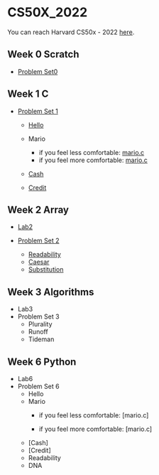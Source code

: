 # CS50X_2022
You can reach Harvard CS50x - 2022 [here](https://cs50.harvard.edu/x/2022/).

## Week 0 Scratch

- [Problem Set0](https://cs50.harvard.edu/x/2022/psets/0/)

## Week 1 C

- [Problem Set 1](https://cs50.harvard.edu/x/2022/psets/1/)
  - [Hello](./Week1_C/ProblemSet1/Hello/hello.c)
  - Mario
    - if you feel less comfortable: [mario.c](./Week1_C/ProblemSet1/Mario/lessComfortable/mario.c)
    - if you feel more comfortable: [mario.c](./Week1_C/ProblemSet1/Mario/moreComfortable/mario.c)

  - [Cash](./Week1_C/ProblemSet1/Cash/cash.c)
  - [Credit](./Week1_C/ProblemSet1/Credit/credit.c)


## Week 2 Array

- [Lab2](./Week2_Array/Lab2/scrabble.c)

- [Problem Set 2](https://cs50.harvard.edu/x/2022/psets/2/)
  - [Readability](./Week2_Array/ProblemSet2/Readability/readability.c)
  - [Caesar](./Week2_Array/ProblemSet2/Caesar/caesar.c)
  - [Substitution](./Week2_Array/ProblemSet2/Substitution/substitution.c)

## Week 3 Algorithms

- Lab3
- Problem Set 3
  - Plurality
  - Runoff
  - Tideman

## Week 6 Python

- Lab6
- Problem Set 6
  - Hello
  - Mario
    - if you feel less comfortable: [mario.c]

    - if you feel more comfortable: [mario.c]
  - [Cash]
  - [Credit]
  - Readability
  - DNA
